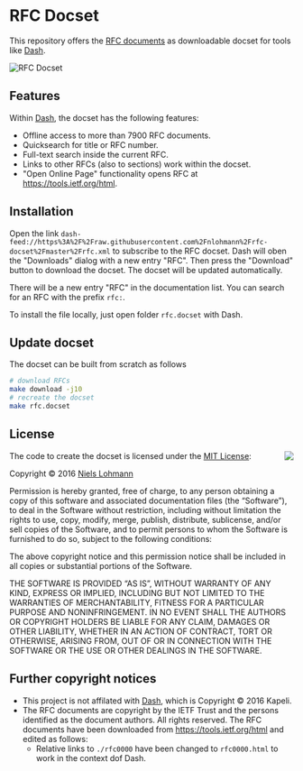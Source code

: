 # RFC Docset

This repository offers the [RFC documents](https://tools.ietf.org/rfc/index) as downloadable docset for tools like [Dash](https://kapeli.com/dash).

![RFC Docset](https://raw.githubusercontent.com/nlohmann/rfc-docset/master/screenshot.png)

## Features

Within [Dash](https://kapeli.com/dash), the docset has the following features:

- Offline access to more than 7900 RFC documents.
- Quicksearch for title or RFC number.
- Full-text search inside the current RFC.
- Links to other RFCs (also to sections) work within the docset.
- "Open Online Page" functionality opens RFC at <https://tools.ietf.org/html>.

## Installation

Open the link `dash-feed://https%3A%2F%2Fraw.githubusercontent.com%2Fnlohmann%2Frfc-docset%2Fmaster%2Frfc.xml` to subscribe to the RFC docset. Dash will oben the "Downloads" dialog with a new entry "RFC". Then press the "Download" button to download the docset. The docset will be updated automatically.

There will be a new entry "RFC" in the documentation list. You can search for an RFC with the prefix `rfc:`.

To install the file locally, just open folder `rfc.docset` with Dash.

## Update docset

The docset can be built from scratch as follows

```sh
# download RFCs
make download -j10
# recreate the docset
make rfc.docset
```

## License

<img align="right" src="http://opensource.org/trademarks/opensource/OSI-Approved-License-100x137.png">

The code to create the docset is licensed under the [MIT License](http://opensource.org/licenses/MIT):

Copyright &copy; 2016 [Niels Lohmann](http://nlohmann.me)

Permission is hereby granted, free of charge, to any person obtaining a copy of this software and associated documentation files (the “Software”), to deal in the Software without restriction, including without limitation the rights to use, copy, modify, merge, publish, distribute, sublicense, and/or sell copies of the Software, and to permit persons to whom the Software is furnished to do so, subject to the following conditions:

The above copyright notice and this permission notice shall be included in all copies or substantial portions of the Software.

THE SOFTWARE IS PROVIDED “AS IS”, WITHOUT WARRANTY OF ANY KIND, EXPRESS OR IMPLIED, INCLUDING BUT NOT LIMITED TO THE WARRANTIES OF MERCHANTABILITY, FITNESS FOR A PARTICULAR PURPOSE AND NONINFRINGEMENT. IN NO EVENT SHALL THE AUTHORS OR COPYRIGHT HOLDERS BE LIABLE FOR ANY CLAIM, DAMAGES OR OTHER LIABILITY, WHETHER IN AN ACTION OF CONTRACT, TORT OR OTHERWISE, ARISING FROM, OUT OF OR IN CONNECTION WITH THE SOFTWARE OR THE USE OR OTHER DEALINGS IN THE SOFTWARE.

## Further copyright notices

- This project is not affilated with [Dash](https://kapeli.com/dash), which is Copyright &copy; 2016 Kapeli.
- The RFC documents are copyright by the IETF Trust and the persons identified as the document authors. All rights reserved. The RFC documents have been downloaded from <https://tools.ietf.org/html> and edited as follows:
  - Relative links to `./rfc0000` have been changed to `rfc0000.html` to work in the context dof Dash.
